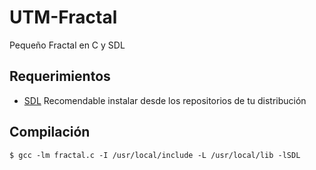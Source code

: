# UTM-Fractal
Pequeño Fractal en C y SDL

## Requerimientos
- [SDL](https://wiki.libsdl.org/Installation)
  Recomendable instalar desde los repositorios de tu distribución

## Compilación
```
$ gcc -lm fractal.c -I /usr/local/include -L /usr/local/lib -lSDL
```
